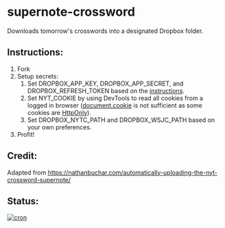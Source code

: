 # supernote-crossword
Downloads tomorrow's crosswords into a designated Dropbox folder.

## Instructions:
1. Fork
2. Setup secrets:
    1. Set DROPBOX_APP_KEY, DROPBOX_APP_SECRET, and DROPBOX_REFRESH_TOKEN based on the [instructions](https://www.nathanbuchar.com/how-to-automatically-upload-daily-nyt-crossword-dropbox-2023#step-2%3A-generate-a-dropbox-refresh-token).
    2. Set NYT_COOKIE by using DevTools to read all cookies from a logged in browser ([document.cookie](https://www.nathanbuchar.com/how-to-automatically-upload-daily-nyt-crossword-dropbox-2023#step-3%3A-obtain-your-nyt-cookie) is not sufficient as some cookies are [HttpOnly](https://developer.mozilla.org/en-US/docs/Web/HTTP/Headers/Set-Cookie#httponly)).
    3. Set DROPBOX_NYTC_PATH and DROPBOX_WSJC_PATH based on your own preferences.
3. Profit!

## Credit:
Adapted from https://nathanbuchar.com/automatically-uploading-the-nyt-crossword-supernote/

## Status:
[![cron](https://github.com/arichiv/supernote-crossword/actions/workflows/cron.yml/badge.svg)](https://github.com/arichiv/supernote-crossword/actions/workflows/cron.yml)
